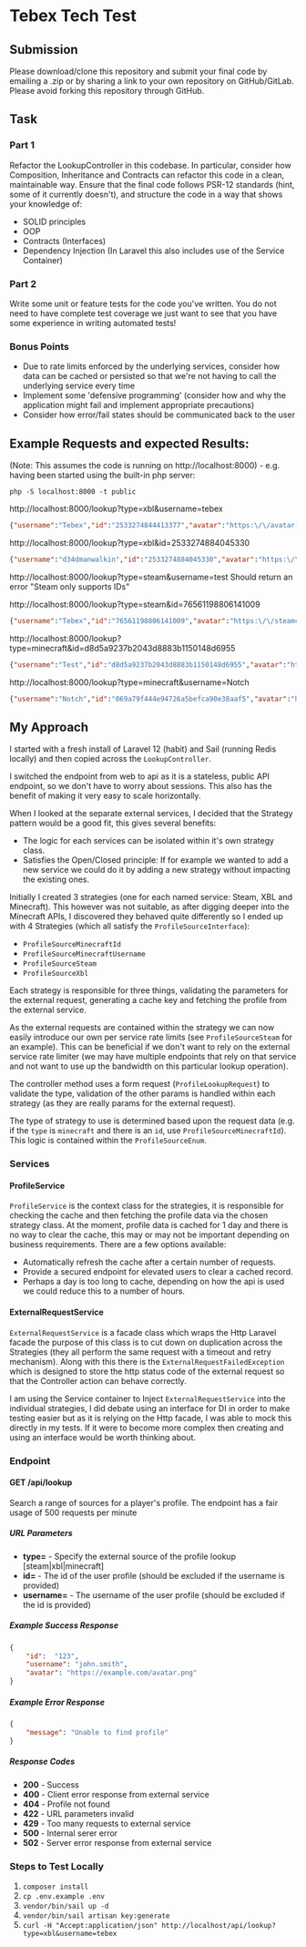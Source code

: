 # Tebex Tech Test

## Submission

Please download/clone this repository and submit your final code by emailing a .zip or by sharing a link to your own repository on GitHub/GitLab. Please avoid forking this repository through GitHub.

## Task

### Part 1
Refactor the LookupController in this codebase. In particular, consider how Composition, Inheritance and Contracts can refactor this code in a clean, maintainable way.
Ensure that the final code follows PSR-12 standards (hint, some of it currently doesn't), and structure the code in a way that shows your knowledge of:

- SOLID principles
- OOP
- Contracts (Interfaces)
- Dependency Injection (In Laravel this also includes use of the Service Container)


### Part 2
Write some unit or feature tests for the code you've written. You do not need to have complete test coverage we just want to see that you have some experience in writing automated tests!

### Bonus Points

- Due to rate limits enforced by the underlying services, consider how data can be cached or persisted so that we're not having to call the underlying service every time
- Implement some 'defensive programming' (consider how and why the application might fail and implement appropriate precautions)
- Consider how error/fail states should be communicated back to the user

## Example Requests and expected Results:
(Note: This assumes the code is running on http://localhost:8000) - e.g. having been started using the built-in php server:

`php -S localhost:8000 -t public`

http://localhost:8000/lookup?type=xbl&username=tebex
```json
{"username":"Tebex","id":"2533274844413377","avatar":"https:\/\/avatar-ssl.xboxlive.com\/avatar\/2533274844413377\/avatarpic-l.png"}
```

http://localhost:8000/lookup?type=xbl&id=2533274884045330
```json
{"username":"d34dmanwalkin","id":"2533274884045330","avatar":"https:\/\/avatar-ssl.xboxlive.com\/avatar\/2533274884045330\/avatarpic-l.png"}
```

http://localhost:8000/lookup?type=steam&username=test
Should return an error "Steam only supports IDs"

http://localhost:8000/lookup?type=steam&id=76561198806141009
```json
{"username":"Tebex","id":"76561198806141009","avatar":"https:\/\/steamcdn-a.akamaihd.net\/steamcommunity\/public\/images\/avatars\/c8\/c86f94b0515600e8f6ff869d13394e05cfa0cd6a.jpg"}
```

http://localhost:8000/lookup?type=minecraft&id=d8d5a9237b2043d8883b1150148d6955
```json
{"username":"Test","id":"d8d5a9237b2043d8883b1150148d6955","avatar":"https:\/\/crafatar.com\/avatarsd8d5a9237b2043d8883b1150148d6955"}
```

http://localhost:8000/lookup?type=minecraft&username=Notch
```json
{"username":"Notch","id":"069a79f444e94726a5befca90e38aaf5","avatar":"https:\/\/crafatar.com\/avatars069a79f444e94726a5befca90e38aaf5"}
```

## My Approach

I started with a fresh install of Laravel 12 (habit) and Sail (running Redis locally) and then copied across the `LookupController`.

I switched the endpoint from web to api as it is a stateless, public API endpoint, so we don't have to worry about sessions. This also has the benefit of making it very easy to scale horizontally.

When I looked at the separate external services, I decided that the Strategy pattern would be a good fit, this gives several benefits:
- The logic for each services can be isolated within it's own strategy class.
- Satisfies the Open/Closed principle: If for example we wanted to add a new service we could do it by adding a new strategy without impacting the existing ones.

Initially I created 3 strategies (one for each named service: Steam, XBL and Minecraft). This however was not suitable, as after digging deeper into the Minecraft APIs, I discovered they behaved quite differently so I ended up with 4 Strategies (which all satisfy the `ProfileSourceInterface`):
- `ProfileSourceMinecraftId`
- `ProfileSourceMinecraftUsername`
- `ProfileSourceSteam`
- `ProfileSourceXbl`

Each strategy is responsible for three things, validating the parameters for the external request, generating a cache key and fetching the profile from the external service.

As the external requests are contained within the strategy we can now easily introduce our own per service rate limits (see `ProfileSourceSteam` for an example). This can be beneficial if we don't want to rely on the external service rate limiter (we may have multiple endpoints that rely on that service and not want to use up the bandwidth on this particular lookup operation).

The controller method uses a form request (`ProfileLookupRequest`) to validate the type, validation of the other params is handled within each strategy (as they are really params for the external request).

The type of strategy to use is determined based upon the request data (e.g. if the `type` is `minecraft` and there is an `id`, use `ProfileSourceMinecraftId`). This logic is contained within the `ProfileSourceEnum`.

### Services

#### ProfileService

`ProfileService` is the context class for the strategies, it is responsible for checking the cache and then fetching the profile data via the chosen strategy class. At the moment, profile data is cached for 1 day and there is no way to clear the cache, this may or may not be important depending on business requirements. There are a few options available:
- Automatically refresh the cache after a certain number of requests.
- Provide a secured endpoint for elevated users to clear a cached record.
- Perhaps a day is too long to cache, depending on how the api is used we could reduce this to a number of hours.

#### ExternalRequestService

`ExternalRequestService` is a facade class which wraps the Http Laravel facade the purpose of this class is to cut down on duplication across the Strategies (they all perform the same request with a timeout and retry mechanism). Along with this there is the `ExternalRequestFailedException` which is designed to store the http status code of the external request so that the Controller action can behave correctly.

I am using the Service container to Inject `ExternalRequestService` into the individual strategies, I did debate using an interface for DI in order to make testing easier but as it is relying on the Http facade, I was able to mock this directly in my tests. If it were to become more complex then creating and using an interface would be worth thinking about.

### Endpoint

#### GET /api/lookup

Search a range of sources for a player's profile. The endpoint has a fair usage of 500 requests per minute

##### URL Parameters

- **type=** - Specify the external source of the profile lookup [steam|xbl|minecraft]
- **id=** - The id of the user profile (should be excluded if the username is provided)
- **username=** - The username of the user profile (should be excluded if the id is provided)

##### Example Success Response

```json
{
    "id":  "123",
    "username": "john.smith",
    "avatar": "https://example.com/avatar.png"
}
```

##### Example Error Response

```json
{
    "message": "Unable to find profile"
}
```

##### Response Codes

- **200** - Success
- **400** - Client error response from external service
- **404** - Profile not found
- **422** - URL parameters invalid
- **429** - Too many requests to external service
- **500** - Internal serer error
- **502** - Server error response from external service

### Steps to Test Locally

1. `composer install`
2. `cp .env.example .env`
3. `vendor/bin/sail up -d`
4. `vendor/bin/sail artisan key:generate`
6. `curl -H "Accept:application/json" http://localhost/api/lookup?type=xbl&username=tebex`
